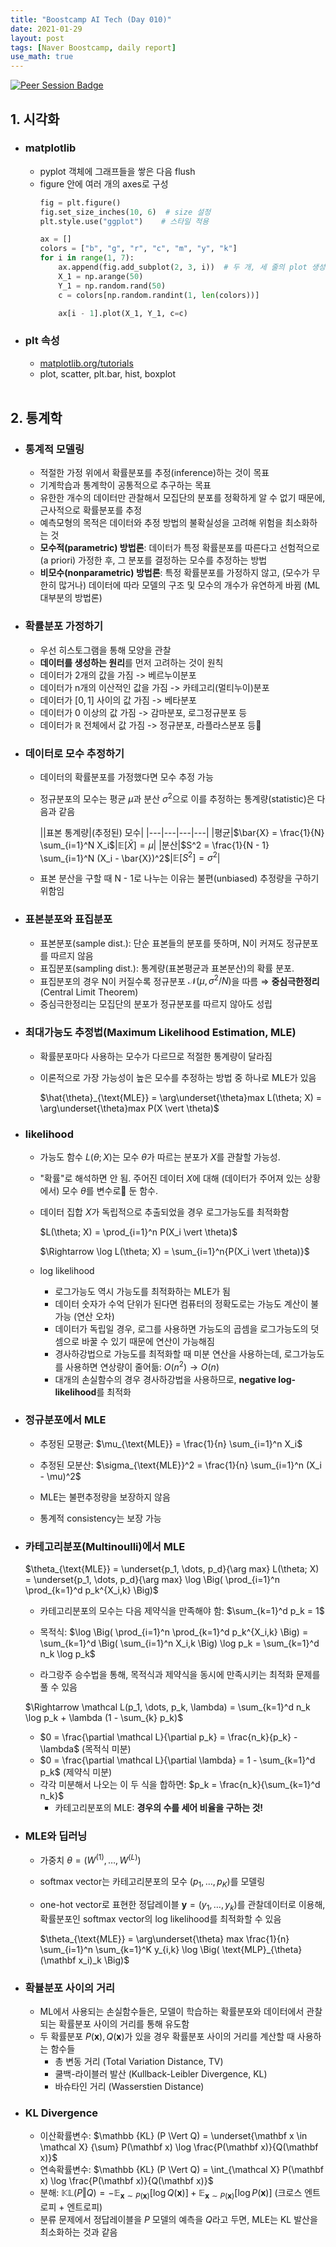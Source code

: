 ```yaml
---
title: "Boostcamp AI Tech (Day 010)"
date: 2021-01-29
layout: post
tags: [Naver Boostcamp, daily report]
use_math: true
---
```


[![Peer Session Badge](https://img.shields.io/badge/Peer%20Session-CC527A?style=flat)](../peer_session/day010.html)

## 1. 시각화

* ### matplotlib
    * pyplot 객체에 그래프들을 쌓은 다음 flush
    * figure 안에 여러 개의 axes로 구성
        ```python
        fig = plt.figure()
        fig.set_size_inches(10, 6)  # size 설정
        plt.style.use("ggplot")    # 스타일 적용

        ax = []
        colors = ["b", "g", "r", "c", "m", "y", "k"]
        for i in range(1, 7):
            ax.append(fig.add_subplot(2, 3, i))  # 두 개, 세 줄의 plot 생성
            X_1 = np.arange(50)
            Y_1 = np.random.rand(50)
            c = colors[np.random.randint(1, len(colors))]

            ax[i - 1].plot(X_1, Y_1, c=c)
        ```
* ### plt 속성
    * [matplotlib.org/tutorials](https://matplotlib.org/tutorials/index.html)
    * plot, scatter, plt.bar, hist, boxplot
<br><br>

## 2. 통계학

* ### 통계적 모델링
    * 적절한 가정 위에서 확률분포를 추정(inference)하는 것이 목표
    * 기계학습과 통계학이 공통적으로 추구하는 목표
    * 유한한 개수의 데이터만 관찰해서 모집단의 분포를 정확하게 알 수 없기 때문에, 근사적으로 확률분포를 추정
    * 예측모형의 목적은 데이터와 추정 방법의 불확실성을 고려해 위험을 최소화하는 것
    * **모수적(parametric) 방법론**: 데이터가 특정 확률분포를 따른다고 선험적으로(a priori) 가정한 후, 그 분포를 결정하는 모수를 추정하는 방법
    * **비모수(nonparametric) 방법론**: 특정 확률분포를 가정하지 않고, (모수가 무한히 많거나) 데이터에 따라 모델의 구조 및 모수의 개수가 유연하게 바뀜 (ML 대부분의 방법론)
* ### 확률분포 가정하기
    * 우선 히스토그램을 통해 모양을 관찰
    * **데이터를 생성하는 원리**를 먼저 고려하는 것이 원칙
    * 데이터가 2개의 값을 가짐 -> 베르누이분포
    * 데이터가 n개의 이산적인 값을 가짐 -> 카테고리(멀티누이)분포
    * 데이터가 $[0,1]$ 사이의 값 가짐 -> 베타분포
    * 데이터가 0 이상의 값 가짐 -> 감마분포, 로그정규분포 등
    * 데이터가 $\mathbb R$ 전체에서 값 가짐 -> 정규분포, 라플라스분포 등
* ### 데이터로 모수 추정하기
    * 데이터의 확률분포를 가정했다면 모수 추정 가능
    * 정규분포의 모수는 평균 $\mu$과 분산 $\sigma^2$으로 이를 추정하는 통계량(statistic)은 다음과 같음

        ||표본 통계량|(추정된) 모수|
        |---|---|---|---|
        |평균|$\bar{X} = \frac{1}{N} \sum_{i=1}^N X_i$|$\mathbb E [\bar{X}] = \mu$|
        |분산|$S^2 = \frac{1}{N - 1} \sum_{i=1}^N (X_i - \bar{X})^2$|$\mathbb E [S^2] = \sigma^2$|

    * 표본 분산을 구할 때 N - 1로 나누는 이유는 불편(unbiased) 추정량을 구하기 위함임

* ### 표본분포와 표집분포
    * 표본분포(sample dist.): 단순 표본들의 분포를 뜻하며, N이 커져도 정규분포를 따르지 않음
    * 표집분포(sampling dist.): 통계량(표본평균과 표본분산)의 확률 분포.
    * 표집분포의 경우 N이 커질수록 정규분포 $\mathcal N (\mu, \sigma^2 / N)$을 따름 $\Rightarrow$ **중심극한정리** (Central Limit Theorem)
    * 중심극한정리는 모집단의 분포가 정규분포를 따르지 않아도 성립
* ### 최대가능도 추정법(Maximum Likelihood Estimation, MLE)
    * 확률분포마다 사용하는 모수가 다르므로 적절한 통계량이 달라짐
    * 이론적으로 가장 가능성이 높은 모수를 추정하는 방법 중 하나로 MLE가 있음

        $\hat{\theta}_{\text{MLE}} = \arg\underset{\theta}max L(\theta; X) = \arg\underset{\theta}max P(X \vert \theta)$
    
* ### likelihood
    * 가능도 함수 $L(\theta; X)$는 모수 $\theta$가 따르는 분포가 $X$를 관찰할 가능성.
    * "확률"로 해석하면 안 됨. 주어진 데이터 $X$에 대해 (데이터가 주어져 있는 상황에서) 모수 $\theta$를 변수로 둔 함수.
    * 데이터 집합 $X$가 독립적으로 추출되었을 경우 로그가능도를 최적화함

        $L(\theta; X) = \prod_{i=1}^n P(X_i \vert \theta)$

        $\Rightarrow \log L(\theta; X) = \sum_{i=1}^n{P(X_i \vert \theta)}$

    * log likelihood
        * 로그가능도 역시 가능도를 최적화하는 MLE가 됨
        * 데이터 숫자가 수억 단위가 된다면 컴퓨터의 정확도로는 가능도 계산이 불가능 (연산 오차)
        * 데이터가 독립일 경우, 로그를 사용하면 가능도의 곱셈을 로그가능도의 덧셈으로 바꿀 수 있기 때문에 연산이 가능해짐
        * 경사하강법으로 가능도를 최적화할 때 미분 연산을 사용하는데, 로그가능도를 사용하면 연상량이 줄어듦: $O(n^2) \rightarrow O(n)$
        * 대개의 손실함수의 경우 경사하강법을 사용하므로, **negative log-likelihood**를 최적화 
* ### 정규분포에서 MLE
    * 추정된 모평균: $\mu_{\text{MLE}} = \frac{1}{n} \sum_{i=1}^n X_i$
    * 추정된 모분산: $\sigma_{\text{MLE}}^2 = \frac{1}{n} \sum_{i=1}^n (X_i - \mu)^2$

    * MLE는 불편추정량을 보장하지 않음
    * 통계적 consistency는 보장 가능
* ### 카테고리분포(Multinoulli)에서 MLE

    $\theta_{\text{MLE}} = \underset{p_1, \dots, p_d}{\arg max} L(\theta; X) = \underset{p_1, \dots, p_d}{\arg max} \log \Big(  \prod_{i=1}^n \prod_{k=1}^d p_k^{X_i,k} \Big)$

    * 카테고리분포의 모수는 다음 제약식을 만족해야 함: $\sum_{k=1}^d p_k = 1$

    * 목적식: $\log \Big( \prod_{i=1}^n \prod_{k=1}^d p_k^{X_i,k} \Big) = \sum_{k=1}^d \Big( \sum_{i=1}^n X_i,k \Big) \log p_k = \sum_{k=1}^d n_k \log p_k$

    * 라그랑주 승수법을 통해, 목적식과 제약식을 동시에 만족시키는 최적화 문제를 풀 수 있음

    $\Rightarrow \mathcal L(p_1, \dots, p_k, \lambda) = \sum_{k=1}^d n_k \log p_k + \lambda (1 - \sum_{k} p_k)$

    * $0 = \frac{\partial \mathcal L}{\partial p_k} = \frac{n_k}{p_k} - \lambda$ (목적식 미분)
    * $0 = \frac{\partial \mathcal L}{\partial \lambda} = 1 - \sum_{k=1}^d p_k$ (제약식 미분)
    * 각각 미분해서 나오는 이 두 식을 합하면: $p_k = \frac{n_k}{\sum_{k=1}^d n_k}$
        * 카테고리분포의 MLE: **경우의 수를 세어 비율을 구하는 것!**
* ### MLE와 딥러닝
    * 가중치 $\theta = (W^{(1)}, \dots, W^{(L)})$
    * softmax vector는 카테고리분포의 모수 $(p_1, \dots, p_K)$를 모델링
    * one-hot vector로 표현한 정답레이블 $\mathbf y = (y_1, \dots, y_k)$를 관찰데이터로 이용해, 확률분포인 softmax vector의 log likelihood를 최적화할 수 있음

        $\theta_{\text{MLE}} = \arg\underset{\theta} max \frac{1}{n} \sum_{i=1}^n \sum_{k=1}^K y_{i,k} \log \Big( \text{MLP}_{\theta} (\mathbf x_i)_k \Big)$

* ### 확뷸분포 사이의 거리
    * ML에서 사용되는 손실함수들은, 모델이 학습하는 확률분포와 데이터에서 관찰되는 확률분포 사이의 거리를 통해 유도함
    * 두 확률분포 $P(\mathbf x), Q(\mathbf x)$가 있을 경우 확률분포 사이의 거리를 계산할 때 사용하는 함수들
        * 총 변동 거리 (Total Variation Distance, TV)
        * 쿨백-라이블러 발산 (Kullback-Leibler Divergence, KL)
        * 바슈타인 거리 (Wasserstien Distance)
* ### KL Divergence
    * 이산확률변수: $\mathbb {KL} (P \Vert Q) = \underset{\mathbf x \in \mathcal X} {\sum} P(\mathbf x) \log \frac{P(\mathbf x)}{Q(\mathbf x)}$
    * 연속확률변수: $\mathbb {KL} (P \Vert Q) = \int_{\mathcal X} P(\mathbf x) \log \frac{P(\mathbf x)}{Q(\mathbf x)}$
    * 분해: $\mathbb {KL} (P \Vert Q) = - \mathbb E_{\mathbf x \sim P(\mathbf x)} [\log Q(\mathbf x)] + \mathbb E_{\mathbf x \sim P(\mathbf x)} [\log P(\mathbf x)]$ (크로스 엔트로피 + 엔트로피)
    * 분류 문제에서 정답레이블을 $P$ 모델의 예측을 $Q$라고 두면, MLE는 KL 발산을 최소화하는 것과 같음
<br><br>
